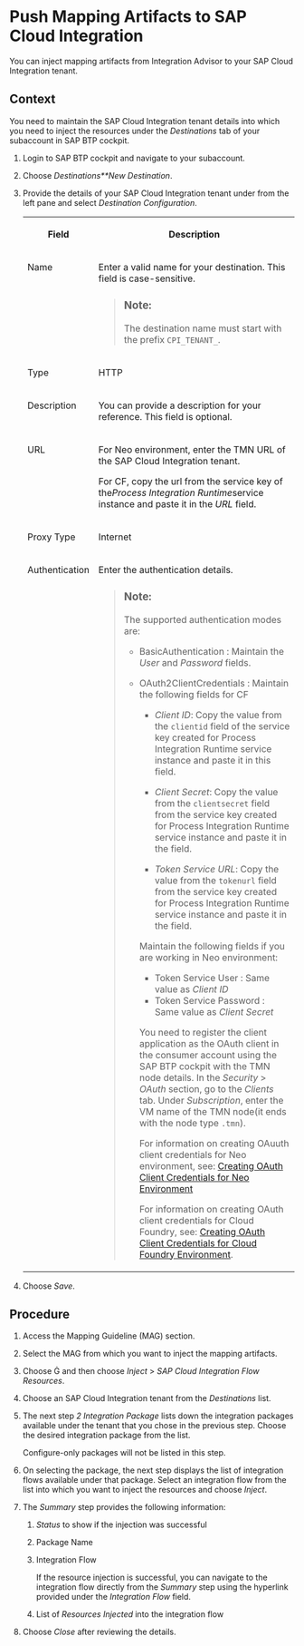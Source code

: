 <!-- loio47ad97e5b7614715ac54dcb24d72a871 -->

<link rel="stylesheet" type="text/css" href="../css/sap-icons.css"/>

# Push Mapping Artifacts to SAP Cloud Integration

You can inject mapping artifacts from Integration Advisor to your SAP Cloud Integration tenant.



## Context

You need to maintain the SAP Cloud Integration tenant details into which you need to inject the resources under the *Destinations* tab of your subaccount in SAP BTP cockpit.

1.  Login to SAP BTP cockpit and navigate to your subaccount.

2.  Choose *Destinations**New Destination*.
3.  Provide the details of your SAP Cloud Integration tenant under from the left pane and select *Destination Configuration*.


    <table>
    <tr>
    <th valign="top">

    Field
    
    </th>
    <th valign="top">

    Description
    
    </th>
    </tr>
    <tr>
    <td valign="top">
    
    Name
    
    </td>
    <td valign="top">
    
    Enter a valid name for your destination. This field is case-sensitive.

    > ### Note:  
    > The destination name must start with the prefix `CPI_TENANT_`.


    
    </td>
    </tr>
    <tr>
    <td valign="top">
    
    Type
    
    </td>
    <td valign="top">
    
    HTTP
    
    </td>
    </tr>
    <tr>
    <td valign="top">
    
    Description
    
    </td>
    <td valign="top">
    
    You can provide a description for your reference. This field is optional.
    
    </td>
    </tr>
    <tr>
    <td valign="top">
    
    URL
    
    </td>
    <td valign="top">
    
    For Neo environment, enter the TMN URL of the SAP Cloud Integration tenant.

    For CF, copy the url from the service key of the*Process Integration Runtime*service instance and paste it in the *URL* field.
    
    </td>
    </tr>
    <tr>
    <td valign="top">
    
    Proxy Type
    
    </td>
    <td valign="top">
    
    Internet
    
    </td>
    </tr>
    <tr>
    <td valign="top">
    
    Authentication
    
    </td>
    <td valign="top">
    
    Enter the authentication details.

    > ### Note:  
    > The supported authentication modes are:
    > 
    > -   BasicAuthentication : Maintain the *User* and *Password* fields.
    > 
    > -   OAuth2ClientCredentials : Maintain the following fields for CF
    > 
    >     -   *Client ID*: Copy the value from the `clientid` field of the service key created for Process Integration Runtime service instance and paste it in this field.
    > 
    >     -   *Client Secret*: Copy the value from the `clientsecret` field from the service key created for Process Integration Runtime service instance and paste it in the field.
    >     -   *Token Service URL*: Copy the value from the `tokenurl` field from the service key created for Process Integration Runtime service instance and paste it in the field.
    > 
    >     Maintain the following fields if you are working in Neo environment:
    > 
    >     -   Token Service User : Same value as *Client ID*
    >     -   Token Service Password : Same value as *Client Secret*
    > 
    >     You need to register the client application as the OAuth client in the consumer account using the SAP BTP cockpit with the TMN node details. In the *Security* \> *OAuth* section, go to the *Clients* tab. Under *Subscription*, enter the VM name of the TMN node\(it ends with the node type `.tmn`\).
    > 
    >     For information on creating OAuuth client credentials for Neo environment, see: [Creating OAuth Client Credentials for Neo Environment](../ConnectionSetup/setting-up-oauth-inbound-authentication-with-client-credentials-grant-for-api-clients-040d811.md)
    > 
    >     For information on creating OAuth client credentials for Cloud Foundry, see: [Creating OAuth Client Credentials for Cloud Foundry Environment](creating-oauth-client-credentials-for-cloud-foundry-environment-50b63c6.md).


    
    </td>
    </tr>
    </table>
    
4.  Choose *Save*.



## Procedure

1.  Access the Mapping Guideline \(MAG\) section.

2.  Select the MAG from which you want to inject the mapping artifacts.

3.  Choose <span class="SAP-icons"></span> and then choose *Inject* \> *SAP Cloud Integration Flow Resources*.

4.  Choose an SAP Cloud Integration tenant from the *Destinations* list.

5.  The next step *2 Integration Package* lists down the integration packages available under the tenant that you chose in the previous step. Choose the desired integration package from the list.

    Configure-only packages will not be listed in this step.

6.  On selecting the package, the next step displays the list of integration flows available under that package. Select an integration flow from the list into which you want to inject the resources and choose *Inject*.

7.  The *Summary* step provides the following information:

    1.  *Status* to show if the injection was successful

    2.  Package Name

    3.  Integration Flow

        If the resource injection is successful, you can navigate to the integration flow directly from the *Summary* step using the hyperlink provided under the *Integration Flow* field.

    4.  List of *Resources Injected* into the integration flow


8.  Choose *Close* after reviewing the details.



